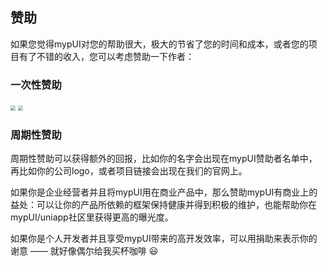 ## 赞助

如果您觉得mypUI对您的帮助很大，极大的节省了您的时间和成本，或者您的项目有了不错的收入，您可以考虑赞助一下作者：

### 一次性赞助

<img src="/assets/img/pay_ali_68.png" style="zoom:50%;" />
<img src="/assets/img/pay_wx_68.png" style="zoom:50%;" />

### 周期性赞助

周期性赞助可以获得额外的回报，比如你的名字会出现在mypUI赞助者名单中，再比如你的公司logo，或者项目链接会出现在我们的官网上。

如果你是企业经营者并且将mypUI用在商业产品中，那么赞助mypUI有商业上的益处：可以让你的产品所依赖的框架保持健康并得到积极的维护，也能帮助你在mypUI/uniapp社区里获得更高的曝光度。

如果你是个人开发者并且享受mypUI带来的高开发效率，可以用捐助来表示你的谢意 —— 就好像偶尔给我买杯咖啡 😃
